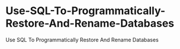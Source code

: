 # Use-SQL-To-Programmatically-Restore-And-Rename-Databases
Use SQL To Programmatically Restore And Rename Databases
